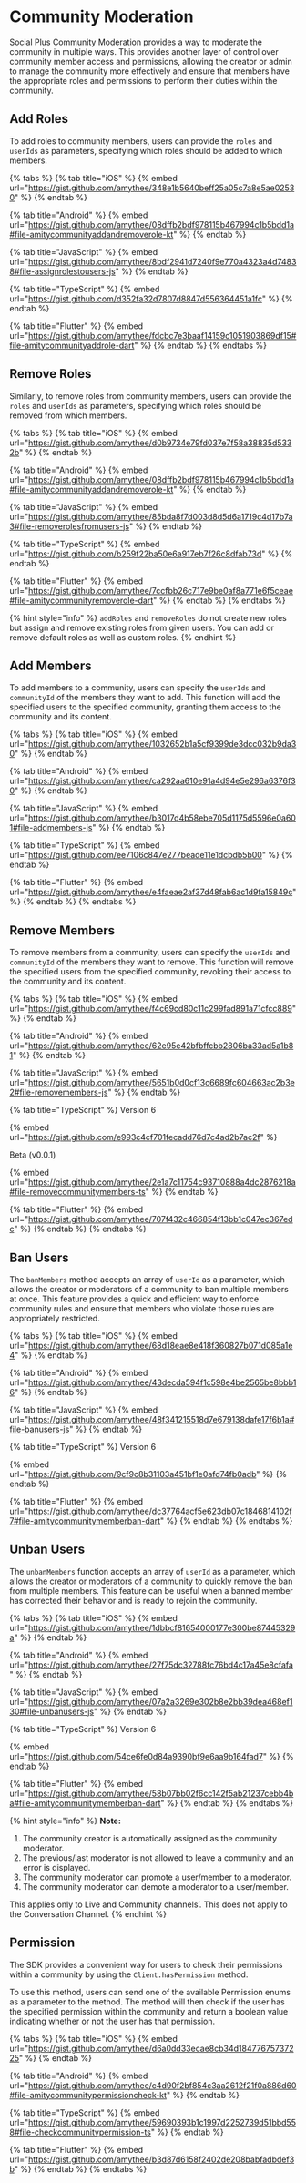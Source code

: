 # Community Moderation

Social Plus Community Moderation provides a way to moderate the community in multiple ways. This provides another layer of control over community member access and permissions, allowing the creator or admin to manage the community more effectively and ensure that members have the appropriate roles and permissions to perform their duties within the community.

## Add Roles

To add roles to community members, users can provide the `roles` and `userIds` as parameters, specifying which roles should be added to which members.

{% tabs %}
{% tab title="iOS" %}
{% embed url="https://gist.github.com/amythee/348e1b5640beff25a05c7a8e5ae02530" %}
{% endtab %}

{% tab title="Android" %}
{% embed url="https://gist.github.com/amythee/08dffb2bdf978115b467994c1b5bdd1a#file-amitycommunityaddandremoverole-kt" %}
{% endtab %}

{% tab title="JavaScript" %}
{% embed url="https://gist.github.com/amythee/8bdf2941d7240f9e770a4323a4d74838#file-assignrolestousers-js" %}
{% endtab %}

{% tab title="TypeScript" %}
{% embed url="https://gist.github.com/d352fa32d7807d8847d556364451a1fc" %}
{% endtab %}

{% tab title="Flutter" %}
{% embed url="https://gist.github.com/amythee/fdcbc7e3baaf14159c1051903869df15#file-amitycommunityaddrole-dart" %}
{% endtab %}
{% endtabs %}

## Remove Roles

Similarly, to remove roles from community members, users can provide the `roles` and `userIds` as parameters, specifying which roles should be removed from which members.

{% tabs %}
{% tab title="iOS" %}
{% embed url="https://gist.github.com/amythee/d0b9734e79fd037e7f58a38835d5332b" %}
{% endtab %}

{% tab title="Android" %}
{% embed url="https://gist.github.com/amythee/08dffb2bdf978115b467994c1b5bdd1a#file-amitycommunityaddandremoverole-kt" %}
{% endtab %}

{% tab title="JavaScript" %}
{% embed url="https://gist.github.com/amythee/85bda8f7d003d8d5d6a1719c4d17b7a3#file-removerolesfromusers-js" %}
{% endtab %}

{% tab title="TypeScript" %}
{% embed url="https://gist.github.com/b259f22ba50e6a917eb7f26c8dfab73d" %}
{% endtab %}

{% tab title="Flutter" %}
{% embed url="https://gist.github.com/amythee/7ccfbb26c717e9be0af8a771e6f5ceae#file-amitycommunityremoverole-dart" %}
{% endtab %}
{% endtabs %}

{% hint style="info" %}
`addRoles` and `removeRoles` do not create new roles but assign and remove existing roles from given users. You can add or remove default roles as well as custom roles.
{% endhint %}

## Add Members

To add members to a community, users can specify the `userIds` and `communityId` of the members they want to add. This function will add the specified users to the specified community, granting them access to the community and its content.

{% tabs %}
{% tab title="iOS" %}
{% embed url="https://gist.github.com/amythee/1032652b1a5cf9399de3dcc032b9da30" %}
{% endtab %}

{% tab title="Android" %}
{% embed url="https://gist.github.com/amythee/ca292aa610e91a4d94e5e296a6376f30" %}
{% endtab %}

{% tab title="JavaScript" %}
{% embed url="https://gist.github.com/amythee/b3017d4b58ebe705d1175d5596e0a601#file-addmembers-js" %}
{% endtab %}

{% tab title="TypeScript" %}
{% embed url="https://gist.github.com/ee7106c847e277beade11e1dcbdb5b00" %}
{% endtab %}

{% tab title="Flutter" %}
{% embed url="https://gist.github.com/amythee/e4faeae2af37d48fab6ac1d9fa15849c" %}
{% endtab %}
{% endtabs %}

## Remove Members

To remove members from a community, users can specify the `userIds` and `communityId` of the members they want to remove. This function will remove the specified users from the specified community, revoking their access to the community and its content.

{% tabs %}
{% tab title="iOS" %}
{% embed url="https://gist.github.com/amythee/f4c69cd80c11c299fad891a71cfcc889" %}
{% endtab %}

{% tab title="Android" %}
{% embed url="https://gist.github.com/amythee/62e95e42bfbffcbb2806ba33ad5a1b81" %}
{% endtab %}

{% tab title="JavaScript" %}
{% embed url="https://gist.github.com/amythee/5651b0d0cf13c6689fc604663ac2b3e2#file-removemembers-js" %}
{% endtab %}

{% tab title="TypeScript" %}
Version 6

{% embed url="https://gist.github.com/e993c4cf701fecadd76d7c4ad2b7ac2f" %}

Beta (v0.0.1)

{% embed url="https://gist.github.com/amythee/2e1a7c11754c93710888a4dc2876218a#file-removecommunitymembers-ts" %}
{% endtab %}

{% tab title="Flutter" %}
{% embed url="https://gist.github.com/amythee/707f432c466854f13bb1c047ec367edc" %}
{% endtab %}
{% endtabs %}

## Ban Users

The `banMembers` method accepts an array of `userId` as a parameter, which allows the creator or moderators of a community to ban multiple members at once. This feature provides a quick and efficient way to enforce community rules and ensure that members who violate those rules are appropriately restricted.

{% tabs %}
{% tab title="iOS" %}
{% embed url="https://gist.github.com/amythee/68d18eae8e418f360827b071d085a1e4" %}
{% endtab %}

{% tab title="Android" %}
{% embed url="https://gist.github.com/amythee/43decda594f1c598e4be2565be8bbb16" %}
{% endtab %}

{% tab title="JavaScript" %}
{% embed url="https://gist.github.com/amythee/48f341215518d7e679138dafe17f6b1a#file-banusers-js" %}
{% endtab %}

{% tab title="TypeScript" %}
Version 6

{% embed url="https://gist.github.com/9cf9c8b31103a451bf1e0afd74fb0adb" %}
{% endtab %}

{% tab title="Flutter" %}
{% embed url="https://gist.github.com/amythee/dc37764acf5e623db07c1846814102f7#file-amitycommunitymemberban-dart" %}
{% endtab %}
{% endtabs %}

## Unban Users

The `unbanMembers` function accepts an array of `userId` as a parameter, which allows the creator or moderators of a community to quickly remove the ban from multiple members. This feature can be useful when a banned member has corrected their behavior and is ready to rejoin the community.

{% tabs %}
{% tab title="iOS" %}
{% embed url="https://gist.github.com/amythee/1dbbcf81654000177e300be87445329a" %}
{% endtab %}

{% tab title="Android" %}
{% embed url="https://gist.github.com/amythee/27f75dc32788fc76bd4c17a45e8cfafa" %}
{% endtab %}

{% tab title="JavaScript" %}
{% embed url="https://gist.github.com/amythee/07a2a3269e302b8e2bb39dea468ef130#file-unbanusers-js" %}
{% endtab %}

{% tab title="TypeScript" %}
Version 6

{% embed url="https://gist.github.com/54ce6fe0d84a9390bf9e6aa9b164fad7" %}
{% endtab %}

{% tab title="Flutter" %}
{% embed url="https://gist.github.com/amythee/58b07bb02f6cc142f5ab21237cebb4ba#file-amitycommunitymemberban-dart" %}
{% endtab %}
{% endtabs %}

{% hint style="info" %}
**Note:**

1. &#x20;The community creator is automatically assigned as the community moderator.
2. The previous/last moderator is not allowed to leave a community and an error is displayed.
3. The community moderator can promote a user/member to a moderator.
4. The community moderator can demote a moderator to a user/member.

This applies only to Live and Community channels’. This does not apply to the Conversation Channel.
{% endhint %}

## Permission

The SDK provides a convenient way for users to check their permissions within a community by using the `Client.hasPermission` method.

To use this method, users can send one of the available Permission enums as a parameter to the method. The method will then check if the user has the specified permission within the community and return a boolean value indicating whether or not the user has that permission.

{% tabs %}
{% tab title="iOS" %}
{% embed url="https://gist.github.com/amythee/d6a0dd33ecae8cb34d18477675737225" %}
{% endtab %}

{% tab title="Android" %}
{% embed url="https://gist.github.com/amythee/c4d90f2bf854c3aa2612f21f0a886d60#file-amitycommunitypermissioncheck-kt" %}
{% endtab %}

{% tab title="TypeScript" %}
{% embed url="https://gist.github.com/amythee/59690393b1c1997d2252739d51bbd558#file-checkcommunitypermission-ts" %}
{% endtab %}

{% tab title="Flutter" %}
{% embed url="https://gist.github.com/amythee/b3d87d6158f2402de208babfadbdef3b" %}
{% endtab %}
{% endtabs %}
